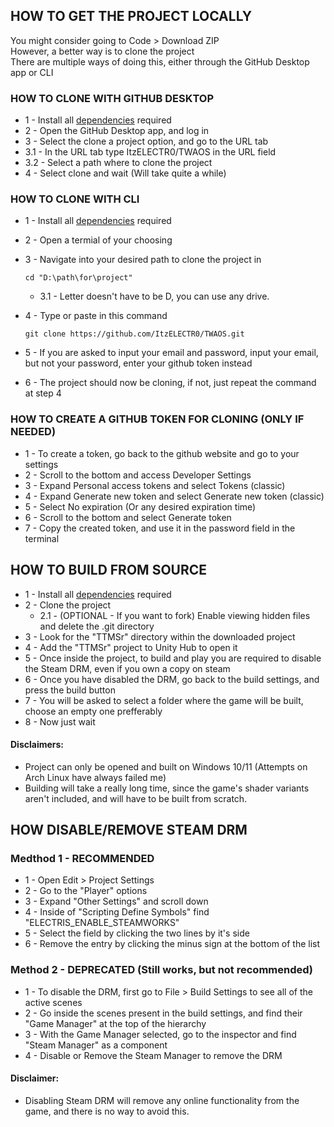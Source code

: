 <div align="left">

## HOW TO GET THE PROJECT LOCALLY

You might consider going to Code > Download ZIP
<br>However, a better way is to clone the project
<br>There are multiple ways of doing this, either through the GitHub Desktop app or CLI

### HOW TO CLONE WITH GITHUB DESKTOP

- 1 - Install all [dependencies](DEPENDENCIES.md) required
- 2 - Open the GitHub Desktop app, and log in
- 3 - Select the clone a project option, and go to the URL tab
- 3.1 - In the URL tab type ItzELECTR0/TWAOS in the URL field
- 3.2 - Select a path where to clone the project
- 4 - Select clone and wait (Will take quite a while)

### HOW TO CLONE WITH CLI

- 1 - Install all [dependencies](DEPENDENCIES.md) required
- 2 - Open a termial of your choosing
- 3 - Navigate into your desired path to clone the project in

      cd "D:\path\for\project"
  - 3.1 - Letter doesn't have to be D, you can use any drive.
- 4 - Type or paste in this command

      git clone https://github.com/ItzELECTR0/TWAOS.git
- 5 - If you are asked to input your email and password, input your email, but not your password, enter your github token instead
- 6 - The project should now be cloning, if not, just repeat the command at step 4

### HOW TO CREATE A GITHUB TOKEN FOR CLONING (ONLY IF NEEDED)

- 1 - To create a token, go back to the github website and go to your settings
- 2 - Scroll to the bottom and access Developer Settings
- 3 - Expand Personal access tokens and select Tokens (classic)
- 4 - Expand Generate new token and select Generate new token (classic)
- 5 - Select No expiration (Or any desired expiration time)
- 6 - Scroll to the bottom and select Generate token
- 7 - Copy the created token, and use it in the password field in the terminal

## HOW TO BUILD FROM SOURCE

- 1 - Install all [dependencies](DEPENDENCIES.md) required
- 2 - Clone the project
  - 2.1 - (OPTIONAL - If you want to fork) Enable viewing hidden files and delete the .git directory 
- 3 - Look for the "TTMSr" directory within the downloaded project
- 4 - Add the "TTMSr" project to Unity Hub to open it
- 5 - Once inside the project, to build and play you are required to disable the Steam DRM, even if you own a copy on steam
- 6 - Once you have disabled the DRM, go back to the build settings, and press the build button
- 7 - You will be asked to select a folder where the game will be built, choose an empty one prefferably
- 8 - Now just wait

#### Disclaimers:
 - Project can only be opened and built on Windows 10/11 (Attempts on Arch Linux have always failed me)
 - Building will take a really long time, since the game's shader variants aren't included, and will have to be built from scratch.

## HOW DISABLE/REMOVE STEAM DRM

### Medthod 1 - RECOMMENDED
- 1 - Open Edit > Project Settings
- 2 - Go to the "Player" options
- 3 - Expand "Other Settings" and scroll down
- 4 - Inside of "Scripting Define Symbols" find "ELECTRIS_ENABLE_STEAMWORKS"
- 5 - Select the field by clicking the two lines by it's side
- 6 - Remove the entry by clicking the minus sign at the bottom of the list

### Method 2 - DEPRECATED (Still works, but not recommended)
- 1 - To disable the DRM, first go to File > Build Settings to see all of the active scenes
- 2 - Go inside the scenes present in the build settings, and find their "Game Manager" at the top of the hierarchy
- 3 - With the Game Manager selected, go to the inspector and find "Steam Manager" as a component
- 4 - Disable or Remove the Steam Manager to remove the DRM

#### Disclaimer:
 - Disabling Steam DRM will remove any online functionality from the game, and there is no way to avoid this.

</div>